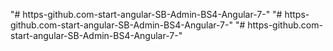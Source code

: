 "# https-github.com-start-angular-SB-Admin-BS4-Angular-7-" 
"# https-github.com-start-angular-SB-Admin-BS4-Angular-7-" 
"# https-github.com-start-angular-SB-Admin-BS4-Angular-7-" 
